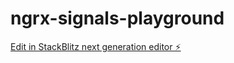 # ngrx-signals-playground

[Edit in StackBlitz next generation editor ⚡️](https://stackblitz.com/~/github.com/corentinclichy/ngrx-signals-playground)
